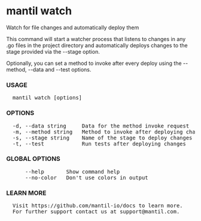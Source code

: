 
# mantil watch

Watch for file changes and automatically deploy them

This command will start a watcher process that listens to changes in any .go files in the project directory
and automatically deploys changes to the stage provided via the --stage option.

Optionally, you can set a method to invoke after every deploy using the --method, --data and --test options.

### USAGE
<pre>
  mantil watch [options]
</pre>
### OPTIONS
<pre>
  -d, --data string     Data for the method invoke request
  -m, --method string   Method to invoke after deploying changes
  -s, --stage string    Name of the stage to deploy changes to
  -t, --test            Run tests after deploying changes
</pre>
### GLOBAL OPTIONS
<pre>
      --help       Show command help
      --no-color   Don't use colors in output
</pre>
### LEARN MORE
<pre>
  Visit https://github.com/mantil-io/docs to learn more.
  For further support contact us at support@mantil.com.
</pre>
